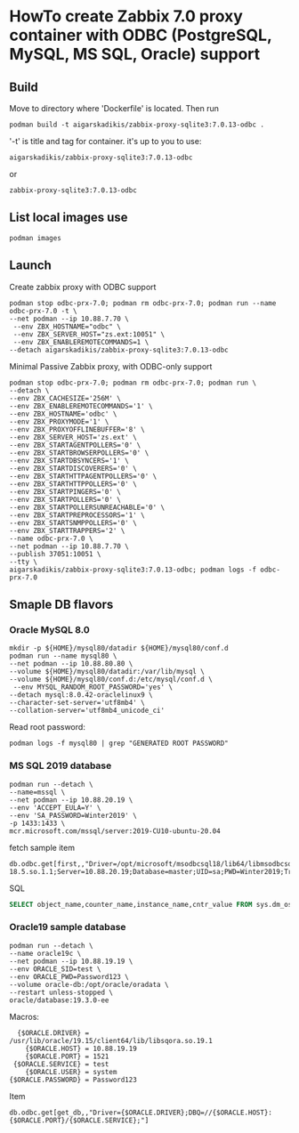 # HowTo create Zabbix 7.0 proxy container with ODBC (PostgreSQL, MySQL, MS SQL, Oracle) support

## Build

Move to directory where 'Dockerfile' is located. Then run
```
podman build -t aigarskadikis/zabbix-proxy-sqlite3:7.0.13-odbc .
```

'-t' is title and tag for container. it's up to you to use:
```
aigarskadikis/zabbix-proxy-sqlite3:7.0.13-odbc
```
or
```
zabbix-proxy-sqlite3:7.0.13-odbc
```

## List local images use
```
podman images
```

## Launch

Create zabbix proxy with ODBC support
```
podman stop odbc-prx-7.0; podman rm odbc-prx-7.0; podman run --name odbc-prx-7.0 -t \
--net podman --ip 10.88.7.70 \
 --env ZBX_HOSTNAME="odbc" \
 --env ZBX_SERVER_HOST="zs.ext:10051" \
 --env ZBX_ENABLEREMOTECOMMANDS=1 \
--detach aigarskadikis/zabbix-proxy-sqlite3:7.0.13-odbc
```

Minimal Passive Zabbix proxy, with ODBC-only support
```
podman stop odbc-prx-7.0; podman rm odbc-prx-7.0; podman run \
--detach \
--env ZBX_CACHESIZE='256M' \
--env ZBX_ENABLEREMOTECOMMANDS='1' \
--env ZBX_HOSTNAME='odbc' \
--env ZBX_PROXYMODE='1' \
--env ZBX_PROXYOFFLINEBUFFER='8' \
--env ZBX_SERVER_HOST='zs.ext' \
--env ZBX_STARTAGENTPOLLERS='0' \
--env ZBX_STARTBROWSERPOLLERS='0' \
--env ZBX_STARTDBSYNCERS='1' \
--env ZBX_STARTDISCOVERERS='0' \
--env ZBX_STARTHTTPAGENTPOLLERS='0' \
--env ZBX_STARTHTTPPOLLERS='0' \
--env ZBX_STARTPINGERS='0' \
--env ZBX_STARTPOLLERS='0' \
--env ZBX_STARTPOLLERSUNREACHABLE='0' \
--env ZBX_STARTPREPROCESSORS='1' \
--env ZBX_STARTSNMPPOLLERS='0' \
--env ZBX_STARTTRAPPERS='2' \
--name odbc-prx-7.0 \
--net podman --ip 10.88.7.70 \
--publish 37051:10051 \
--tty \
aigarskadikis/zabbix-proxy-sqlite3:7.0.13-odbc; podman logs -f odbc-prx-7.0
```

## Smaple DB flavors

### Oracle MySQL 8.0
```
mkdir -p ${HOME}/mysql80/datadir ${HOME}/mysql80/conf.d
podman run --name mysql80 \
--net podman --ip 10.88.80.80 \
--volume ${HOME}/mysql80/datadir:/var/lib/mysql \
--volume ${HOME}/mysql80/conf.d:/etc/mysql/conf.d \
 --env MYSQL_RANDOM_ROOT_PASSWORD='yes' \
--detach mysql:8.0.42-oraclelinux9 \
--character-set-server='utf8mb4' \
--collation-server='utf8mb4_unicode_ci'
```

Read root password:
```
podman logs -f mysql80 | grep "GENERATED ROOT PASSWORD"
```



### MS SQL 2019 database
```
podman run --detach \
--name=mssql \
--net podman --ip 10.88.20.19 \
--env 'ACCEPT_EULA=Y' \
--env 'SA_PASSWORD=Winter2019' \
-p 1433:1433 \
mcr.microsoft.com/mssql/server:2019-CU10-ubuntu-20.04
```

fetch sample item
```
db.odbc.get[first,,"Driver=/opt/microsoft/msodbcsql18/lib64/libmsodbcsql-18.5.so.1.1;Server=10.88.20.19;Database=master;UID=sa;PWD=Winter2019;TrustServerCertificate=Yes;"]
```

SQL
```sql
SELECT object_name,counter_name,instance_name,cntr_value FROM sys.dm_os_performance_counters
```

### Oracle19 sample database
```
podman run --detach \
--name oracle19c \
--net podman --ip 10.88.19.19 \
--env ORACLE_SID=test \
--env ORACLE_PWD=Password123 \
--volume oracle-db:/opt/oracle/oradata \
--restart unless-stopped \
oracle/database:19.3.0-ee
```

Macros:
```
  {$ORACLE.DRIVER} = /usr/lib/oracle/19.15/client64/lib/libsqora.so.19.1 
    {$ORACLE.HOST} = 10.88.19.19
    {$ORACLE.PORT} = 1521
 {$ORACLE.SERVICE} = test
    {$ORACLE.USER} = system
{$ORACLE.PASSWORD} = Password123
```


Item
```
db.odbc.get[get_db,,"Driver={$ORACLE.DRIVER};DBQ=//{$ORACLE.HOST}:{$ORACLE.PORT}/{$ORACLE.SERVICE};"]
```


